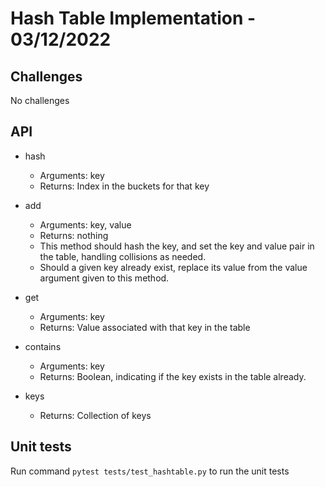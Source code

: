 # Hash Table Implementation - 03/12/2022

## Challenges

No challenges

## API

- hash

  - Arguments: key
  - Returns: Index in the buckets for that key

- add

  - Arguments: key, value
  - Returns: nothing
  - This method should hash the key, and set the key and value pair in the table, handling collisions as needed.
  - Should a given key already exist, replace its value from the value argument given to this method.

- get

  - Arguments: key
  - Returns: Value associated with that key in the table

- contains

  - Arguments: key
  - Returns: Boolean, indicating if the key exists in the table already.

- keys
  - Returns: Collection of keys

## Unit tests

Run command `pytest tests/test_hashtable.py` to run the unit tests
